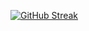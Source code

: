 [![GitHub Streak](http://github-readme-streak-stats.herokuapp.com?user=komayuki&theme=dark&date_format=%5BY.%5Dn.j&ring=EB1F6A&fire=EB1F6A&dates=F1F1EB&currStreakLabel=E28905)](https://git.io/streak-stats)
